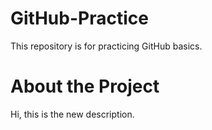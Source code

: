 # GitHub-Practice
This repository is for practicing GitHub basics.

# About the Project
Hi, this is the new description.